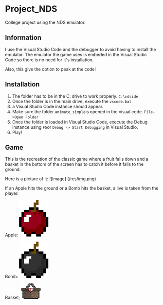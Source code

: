 
# Project_NDS
College project using the NDS emulator.

## Information

I use the Visual Studio Code and the debugger to avoid having to install the emulator. The emulator the game uses is embeded in the Visual Studio Code so there is no need for it's installation.

Also, this give the option to peak at the code!

## Installation

1. The folder has to be in the C: drive to work properly.
`C:\ndside` 
2. Once the folder is in the main drive, execute the `vscode.bat`
3.  a Visual Studio Code instance should appear.
4. Make sure the folder `animate_simple`is opened in the visual code. 
	`File->Open Folder`
5. Once the folder is loaded in Visual Studio Code, execute the Debug instance using `F5`or `Debug -> Start Debugging` in Visual Studio. 
6. Play!


## Game

This is the recreation of the classic game where a fruit falls down and a basket in the bottom of the screen has to catch it before it falls to the ground.

Here is a picture of it: 
![Image] (/res/img.png)

If an Apple hits the ground or a Bomb hits the basket, a live is taken from the player.


Apple:
![Apple](/res/apple.png)

Bomb:
![Bomb](/res/bomb.png)

Basket;
![Basket](/res/basket.png)